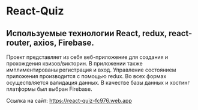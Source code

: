# React-Quiz

## Используемые технологии React, redux, react-router, axios, Firebase.
Проект представляет из себя веб-приложение для создания и прохождения квизов/викторин.
В приложении также имплиментированы регистрация и вход. Управление состоянием приложения производится с помощью redux.
Во всех формах осуществляется валидация данных. В качестве базы данных и хостинг платформы был выбран Firebase.

Ссылка на сайт: https://react-quiz-fc976.web.app
